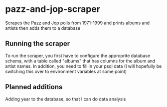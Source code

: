 # pazz-and-jop-scraper
Scrapes the Pazz and Jop polls from 1971-1999 and prints albums and artists then adds them to a database

## Running the scraper
To run the scraper, you first have to configure the approprite database schema, 
with a table called "albums" that has columns for the album and artist names. In addition,
you need to fill in your psql data (I will hopefully be switching this over to environment variables
at some point)

## Planned additions
Adding year to the database, so that I can do data analysis
